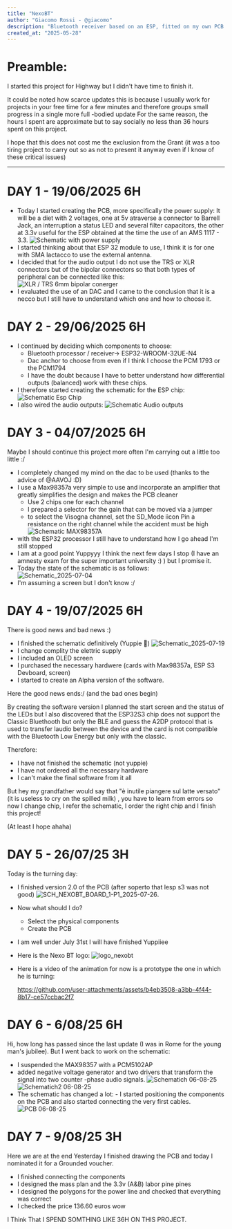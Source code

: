 ```yaml
---
title: "NexoBT"
author: "Giacomo Rossi - @giacomo"
description: "Bluetooth receiver based on an ESP, fitted on my own PCB design."
created_at: "2025-05-28"
---
```

# Preamble:

I started this project for Highway but I didn't have time to finish it.

It could be noted how scarce updates this is because I usually work for projects in your free time for a few minutes and therefore groups small progress in a single more full -bodied update
For the same reason, the hours I spent are approximate but to say socially no less than 36 hours spent on this project.

I hope that this does not cost me the exclusion from the Grant (it was a too tiring project to carry out so as not to present it anyway even if I know of these critical issues)

----------------------------------------------------------

# DAY 1 - 19/06/2025 6H
* Today I started creating the PCB, more specifically the power supply:
    It will be a diet with 2 voltages, one at 5v atraverse a connector to Barrell Jack, an interruption a status LED and several filter capacitors, the other at     3.3v useful for the ESP obtained at the time the use of an AMS 1117 - 3.3.
![Schematic with power supply](https://github.com/user-attachments/assets/98bbded4-5f5f-49db-a1bf-b35c552be6ee "power supply")
* I started thinking about that ESP 32 module to use, I think it is for one with SMA lactacco to use the external antenna.
* I decided that for the audio output I do not use the TRS or XLR connectors but of the bipolar connectors so that both types of peripheral can be connected like this: ![XLR / TRS 6mm bipolar conerger](https://github.com/user-attachments/assets/de2226ec-ffe9-4a9e-89d3-1a23ec07308a "XLR / TRS 6mm bipolar conerger")
* I evaluated the use of an DAC and I came to the conclusion that it is a necco but I still have to understand which one and how to choose it.

# DAY 2 - 29/06/2025 6H
* I continued by deciding which components to choose:
    - Bluetooth processor / receiver-> ESP32-WROOM-32UE-N4
    - Dac anchor to choose from even if I think I choose the PCM 1793 or the PCM1794
    - I have the doubt because I have to better understand how differential outputs (balanced) work with these chips.
* I therefore started creating the schematic for the ESP chip:
![Schematic Esp Chip](https://github.com/user-attachments/assets/be129c30-39ea-482e-b6cd-d7e4ccb6a5a4 "Schematic Esp Chip")
* I also wired the audio outputs:
![Schematic Audio outputs](https://github.com/user-attachments/assets/c5bb6e6c-6190-4684-87f2-7314bb4e24eb "Schematic Audio outputs")

# DAY 3 - 04/07/2025 6H
Maybe I should continue this project more often I'm carrying out a little too little :/
* I completely changed my mind on the dac to be used (thanks to the advice of @AAVOJ :D)
* I use a Max98357a very simple to use and incorporate an amplifier that greatly simplifies the design and makes the PCB cleaner
    - Use 2 chips one for each channel
    - I prepared a selector for the gain that can be moved via a jumper
    - to select the Visogna channel, set the SD_Mode iìcon Pin a resistance on the right channel while the accident must be high
  ![Schematic MAX98357A](https://github.com/user-attachments/assets/11d15057-435d-42e2-ba1b-bf095407d9d4 "Schematic MAX98357A")
* with the ESP32 processor I still have to understand how I go ahead I'm still stopped 
* I am at a good point Yuppyyy I think the next few days I stop (I have an amnesty exam for the super important university :) ) but I promise it.
* Today the state of the schematic is as follows:
![Schematic_2025-07-04](https://github.com/user-attachments/assets/b6f8e213-8eab-4412-a293-efb934957c75)
* I'm assuming a screen but I don't know :/

# DAY 4 - 19/07/2025 6H
There is good news and bad news :)

* I finished the schematic definitively (Yuppie 🥳)
![Schematic_2025-07-19](https://github.com/user-attachments/assets/59e15a65-4536-4feb-9e84-6ba6b0ab8a4e)
* I change complity the elettric supply
* I included an OLED screen
* I purchased the necessary hardwere (cards with Max98357a, ESP S3 Devboard, screen)
* I started to create an Alpha version of the software.

Here the good news ends:/ (and the bad ones begin)

By creating the software version I planned the start screen and the status of the LEDs but I also discovered that the ESP32S3 chip does not support the Classic Bluethooth but only the BLE and guess the A2DP protocol that is used to transfer laudio between the device and the card is not compatible with the Bluetooth Low Energy but only with the classic.

Therefore:
* I have not finished the schematic (not yuppie)
* I have not ordered all the necessary hardware
* I can't make the final software from it all

But hey my grandfather would say that "è inutile piangere sul latte versato" (it is useless to cry on the spilled milk) , you have to learn from errors so now I change chip, I refer the schematic, I order the right chip and I finish this project!

(At least I hope ahaha)

# DAY 5 - 26/07/25 3H

Today is the turning day:

* I finished version 2.0 of the PCB (after soperto that lesp s3 was not good)
![SCH_NEXOBT_BOARD_1-P1_2025-07-26](https://github.com/user-attachments/assets/adf9ee2b-3472-4611-8261-a7dcd3d94f91).
* Now what should I do?
  - Select the physical components
  - Create the PCB
* I am well under July 31st I will have finished Yuppiiee
* Here is the Nexo BT logo:
  ![logo_nexobt](https://github.com/user-attachments/assets/31247463-d115-4a54-9664-ffdcb5320900)
* Here is a video of the animation for now is a prototype the one in which he is turning:

  https://github.com/user-attachments/assets/b4eb3508-a3bb-4f44-8b17-ce57ccbac2f7

# DAY 6 - 6/08/25 6H
Hi, how long has passed since the last update (I was in Rome for the young man's jubilee). But I went back to work on the schematic: 
* I suspended the MAX98357 with a PCM5102AP
* added negative voltage generator and two drivers that transform the signal into two counter -phase audio signals.
![Schematich 06-08-25](https://github.com/user-attachments/assets/4823440a-5964-481c-afe1-efd272693eb5)
![Schematich2 06-08-25](https://github.com/user-attachments/assets/55aab46b-aa77-48a4-a717-7992b12338c9)
* The schematic has changed a lot:
      -  I started positioning the components on the PCB and also started connecting the very first cables.
![PCB 06-08-25](https://github.com/user-attachments/assets/d44f8234-54a2-4e23-970d-52f1ea8b4215)

# DAY 7 - 9/08/25 3H
Here we are at the end 
Yesterday I finished drawing the PCB and today I nominated it for a Grounded voucher.
* I finished connecting the components
* I designed the mass plan and the 3.3v (A&B) labor pine pines
* I designed the polygons for the power line and checked that everything was correct
* I checked the price 136.60 euros wow

I Think That I SPEND SOMTHING LIKE 36H ON THIS PROJECT.

